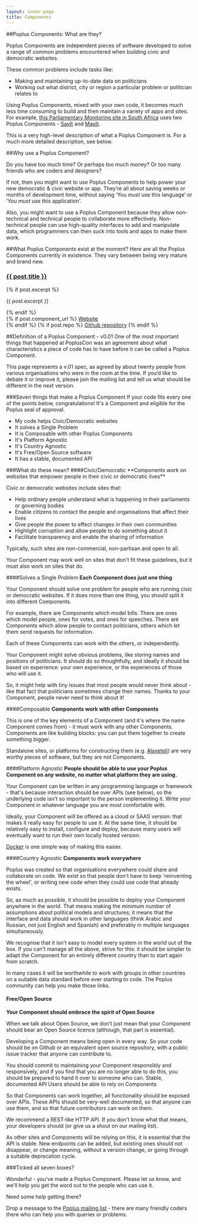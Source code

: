 ```yaml
---
layout: inner-page
title: Components
---
```


##Poplus Components: What are they?

Poplus Components are independent pieces of software developed to solve a range of common problems encountered when building civic and democratic websites.

These common problems include tasks like:

* Making and maintaining up-to-date data on politicians
* Working out what district, city or region a particular problem or politician relates to

Using Poplus Components, mixed with your own code, it becomes much less time consuming to build and then maintain a variety of apps and sites. For example, [this Parliamentary Monitoring site in South Africa](http://www.pa.org.za) uses two Poplus Components - [SayIt](http://sayit.poplus.org) and [MapIt](http://mapit.poplus.org).

This is a very high-level description of what a Poplus Component is. For a much more detailed description, see below.

##Why use a Poplus Component?

Do you have too much time? Or perhaps too much money? Or too many friends who are coders and designers?

If not, then you might want to use Poplus Components to help power your new democratic & civic website or app. They’re all about saving weeks or months of development time, without saying ‘You *must* use this language’ or ‘You *must* use this application'.

Also, you might want to use a Poplus Component because they allow non-technical and technical people to collaborate more effectively. Non-technical people can use high-quality interfaces to add and manipulate data, which programmers can then suck into tools and apps to make them work.

##What Poplus Components exist at the moment?
Here are all the Poplus Components currently in existence. They vary between being very mature and brand new.

<div class="grid-row">
<!--
{% for post in site.categories.component %}
	--><div class="column-one-of-two">
		<div class="catalogue-item catalogue-item--poplus-component">
			<h3><a href="{{ post.url }}">{{ post.title }}</a></h3>
			<div class="catalogue-item__content">
				{% if post.excerpt %}
		    		<p>{{ post.excerpt }}</p>
	    		{% endif %}
		    	<div class="catalogue-links"><!-- <strong>Tags: </strong>{{ post.tags | array_to_sentence_string }}<br> -->
		    		{% if post.component_url %}
					    <a href="{{ post.component_url }}"><i class="icon-external-link"></i>Website</a><br>
					{% endif %}
					{% if post.repo %}
					    <a href="{{ post.repo }}"><i class="icon-github-alt"></i>Github repository</a>
				    {% endif %}
				</div>
			</div>
		</div>
	</div><!--
{% endfor %}
-->
</div>


##Definition of a Poplus Component - v0.01
One of the most important things that happened at PoplusCon was an agreement about what characteristics a piece of code has to have before it can be called a Poplus Component.

This page represents a v.01 spec, as agreed by about twenty people from various organisations who were in the room at the time. If you’d like to debate it or improve it, please join the mailing list and tell us what should be different in the next version.

###Seven things that make a Poplus Component
If your code fits every one of the points below, congratulations! It's a Component and eligible for the Poplus seal of approval.
<ul class="tick-list">
<li> My code helps Civic/Democratic websites </li>
<li> It solves a Single Problem</li>
<li> It is Composable with other Poplus Components</li>
<li> It's Platform Agnostic</li>
<li> It's Country Agnostic</li>
<li> It's Free/Open Source software</li>
<li> It has a stable, documented API</li>
</ul>
###What do these mean?
####Civic/Democratic
**Components work on websites that empower people in their civic or democratic lives**

Civic or democratic websites include sites that:
- Help ordinary people understand what is happening in their parliaments or governing bodies
- Enable citizens to contact the people and organisations that affect their lives
- Give people the power to effect changes in their own communities
- Highlight corruption and allow people to do something about it
- Facilitate transparency and enable the sharing of information

Typically, such sites are non-commercial, non-partisan and open to all.

Your Component may work well on sites that don't fit these guidelines, but it must also work on sites that do.

####Solves a Single Problem
**Each Component does just one thing**

Your Component should solve one problem for people who are running civic or democratic websites. If it does more than one thing, you should split it into different Components.

For example, there are Components which model bills. There are ones which model people, ones for votes, and ones for speeches. There are Components which allow people to contact politicians, others which let them send requests for information.

Each of these Components can work with the others, or independently.

Your Component might solve obvious problems, like storing names and positions of politicians. It should do so thoughtfully, and ideally it should be based on experience: your own experience, or the experiences of those who will use it.

So, it might help with tiny issues that most people would never think about - like that fact that politicians sometimes change their names. Thanks to your Component, people never need to think about it!

####Composable
**Components work with other Components**

This is one of the key elements of a Component (and it's where the name Component comes from) - it must work with any other Components. Components are like building blocks: you can put them together to create something bigger.

Standalone sites, or platforms for constructing them (e.g. [Alaveteli](http://www.alaveteli.org)) are very worthy pieces of software, but they are not Components.

####Platform Agnostic
**People should be able to use your Poplus Component on any website, no matter what platform they are using.**

Your Component can be written in any programming language or framework - that's because interaction should be over APIs (see below), so the underlying code isn't so important to the person implementing it. Write your Component in whatever language you are most comfortable with.

Ideally, your Component will be offered as a cloud or SAAS version: that makes it really easy for people to use it. At the same time, it should be relatively easy to install, configure and deploy, because many users will eventually want to run their own locally hosted version.

[Docker](http://docker.io) is one simple way of making this easier.

####Country Agnostic
**Components work everywhere**

Poplus was created so that organisations everywhere could share and collaborate on code. We exist so that people don't have to keep 'reinventing the wheel', or writing new code when they could use code that already exists.

So, as much as possible, it should be possible to deploy your Component anywhere in the world. That means making the minimum number of assumptions about political models and structures; it means that the interface and data should work in other languages (think Arabic and Russian, not just English and Spanish) and preferably in multiple languages simultaneously.

We recognise that it isn't easy to model every system in the world out of the box. If you can't manage all the above, strive for this: it should be simpler to adapt the Component for an entirely different country than to start again from scratch.

In many cases it will be worthwhile to work with groups in other countries on a suitable data standard before ever starting to code. The Poplus community can help you make those links.

#### Free/Open Source
**Your Component should embrace the spirit of Open Source**

When we talk about Open Source, we don't just mean that your Component should bear an Open Source licence (although, that part is essential).

Developing a Component means being open in every way. So your code should be on Github or an equivalent open source repository, with a public issue tracker that anyone can contribute to.

You should commit to maintaining your Component responsibly and responsively, and if you find that you are no longer able to do this, you should be prepared to hand it over to someone who can.
Stable, documented API
Users should be able to rely on Components

So that Components can work together, all functionality should be exposed over APIs. These APIs should be very-well documented, so that anyone can use them, and so that future contributors can work on them.

We recommend a REST-like HTTP API. If you don't know what that means, your developers should (or give us a shout on our mailing list).

As other sites and Components will be relying on this, it is essential that the API is stable. New endpoints can be added, but existing ones should not disappear, or change meaning, without a version change, or going through a suitable deprecation cycle.


###Ticked all seven boxes?

Wonderful - you've made a Poplus Component. Please let us know, and we'll help you get the word out to the people who can use it.

Need some help getting there?

Drop a message to the [Poplus mailing list](https://groups.google.com/forum/#!forum/poplus) - there are many friendly coders there who can help you with queries or problems.
